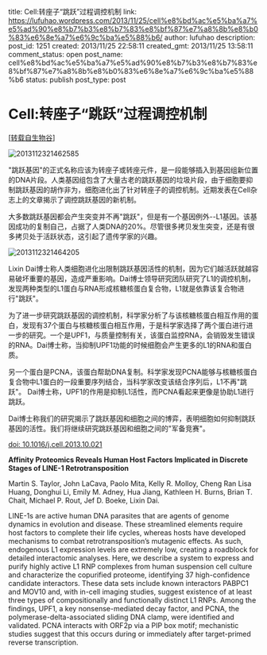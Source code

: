 title: Cell:转座子“跳跃”过程调控机制
link: https://lufuhao.wordpress.com/2013/11/25/cell%e8%bd%ac%e5%ba%a7%e5%ad%90%e8%b7%b3%e8%b7%83%e8%bf%87%e7%a8%8b%e8%b0%83%e6%8e%a7%e6%9c%ba%e5%88%b6/
author: lufuhao
description: 
post_id: 1251
created: 2013/11/25 22:58:11
created_gmt: 2013/11/25 13:58:11
comment_status: open
post_name: cell%e8%bd%ac%e5%ba%a7%e5%ad%90%e8%b7%b3%e8%b7%83%e8%bf%87%e7%a8%8b%e8%b0%83%e6%8e%a7%e6%9c%ba%e5%88%b6
status: publish
post_type: post

# Cell:转座子“跳跃”过程调控机制

[[转载自生物谷](http://www.bioon.com/biology/ShowArticle.asp?ArticleID=586845)]

![2013112321462585](http://lufuhao.files.wordpress.com/2013/11/2013112321462585_thumb.jpg)

"跳跃基因"的正式名称应该为转座子或转座元件，是一段能够插入到基因组新位置的DNA片段。人类基因组包含了大量古老的跳跃基因的垃圾片段，由于细胞要抑制跳跃基因的胡作非为，细胞进化出了针对转座子的调控机制。近期发表在Cell杂志上的文章揭示了调控跳跃基因的新机制。 

大多数跳跃基因都会产生突变并不再"跳跃"，但是有一个基因例外--L1基因。该基因成功的复制自己，占据了人类DNA的20%。尽管很多拷贝发生突变，还是有很多拷贝处于活跃状态，这引起了遗传学家的兴趣。 

![2013112321464205](http://lufuhao.files.wordpress.com/2013/11/2013112321464205_thumb.jpg)

Lixin Dai博士称人类细胞进化出限制跳跃基因活性的机制，因为它们越活跃就越容易破坏重要的基因，造成严重影响。Dai博士领导研究团队研究了L1的调控机制，发现两种类型的L1蛋白与RNA形成核糖核蛋白复合物，L1就是依靠该复合物进行"跳跃"。 

为了进一步研究跳跃基因的调控机制，科学家分析了与该核糖核蛋白相互作用的蛋白，发现有37个蛋白与核糖核蛋白相互作用，于是科学家选择了两个蛋白进行进一步的研究。一个是UPF1，与质量控制有关，该蛋白监控RNA，会销毁发生错误的RNA。Dai博士称，当抑制UPF1功能的时候细胞会产生更多的L1的RNA和蛋白质。 

另一个蛋白是PCNA，该蛋白帮助DNA复制。科学家发现PCNA能够与核糖核蛋白复合物中L1蛋白的一段重要序列结合，当科学家改变该结合序列后，L1不再"跳跃"。 Dai博士称，UPF1的作用是抑制L1活性，而PCNA看起来更像是协助L1进行跳跃。 

Dai博士称我们的研究揭示了跳跃基因和细胞之间的博弈，表明细胞如何抑制跳跃基因的活性。我们将继续研究跳跃基因和细胞之间的"军备竞赛"。 

[doi: 10.1016/j.cell.2013.10.021](http://www.sciencedirect.com/science/article/pii/S009286741301297X)

**Affinity Proteomics Reveals Human Host Factors Implicated in Discrete Stages of LINE-1 Retrotransposition**

Martin S. Taylor, John LaCava, Paolo Mita, Kelly R. Molloy, Cheng Ran Lisa Huang, Donghui Li, Emily M. Adney, Hua Jiang, Kathleen H. Burns, Brian T. Chait, Michael P. Rout, Jef D. Boeke, Lixin Dai. 

LINE-1s are active human DNA parasites that are agents of genome dynamics in evolution and disease. These streamlined elements require host factors to complete their life cycles, whereas hosts have developed mechanisms to combat retrotransposition’s mutagenic effects. As such, endogenous L1 expression levels are extremely low, creating a roadblock for detailed interactomic analyses. Here, we describe a system to express and purify highly active L1 RNP complexes from human suspension cell culture and characterize the copurified proteome, identifying 37 high-confidence candidate interactors. These data sets include known interactors PABPC1 and MOV10 and, with in-cell imaging studies, suggest existence of at least three types of compositionally and functionally distinct L1 RNPs. Among the findings, UPF1, a key nonsense-mediated decay factor, and PCNA, the polymerase-delta-associated sliding DNA clamp, were identified and validated. PCNA interacts with ORF2p via a PIP box motif; mechanistic studies suggest that this occurs during or immediately after target-primed reverse transcription.